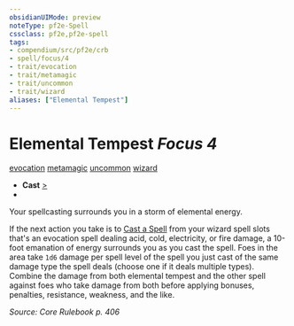 ```yaml
---
obsidianUIMode: preview
noteType: pf2e-Spell
cssclass: pf2e,pf2e-spell
tags:
- compendium/src/pf2e/crb
- spell/focus/4
- trait/evocation
- trait/metamagic
- trait/uncommon
- trait/wizard
aliases: ["Elemental Tempest"]
---
```

# Elemental Tempest *Focus 4*   
[evocation](rules/traits/evocation.md "Evocation School Trait")  [metamagic](rules/traits/metamagic.md "Metamagic General Trait")  [uncommon](rules/traits/uncommon.md "Uncommon Rarity Trait")  [wizard](rules/traits/wizard.md "Wizard Class Trait")  

- **Cast** [>](rules/core-rulebook/chapter-9-playing-the-game.md#Actions "Single Action") 
- 

Your spellcasting surrounds you in a storm of elemental energy.

If the next action you take is to [Cast a Spell](rules/actions/cast-a-spell.md) from your wizard spell slots that's an evocation spell dealing acid, cold, electricity, or fire damage, a 10-foot emanation of energy surrounds you as you cast the spell. Foes in the area take `1d6` damage per spell level of the spell you just cast of the same damage type the spell deals (choose one if it deals multiple types). Combine the damage from both elemental tempest and the other spell against foes who take damage from both before applying bonuses, penalties, resistance, weakness, and the like.

*Source: Core Rulebook p. 406*